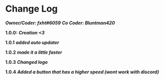 # Change Log
***Owner/Coder: fxht#6059***
***Co Coder: Bluntman420***

**1.0.0:**
***Creation <3***

**1.0.1**
***added auto updater***

**1.0.2**
***made it a little faster***

**1.0.3**
***Changed logo***


**1.0.4**
***Added a button that has a higher speed (wont work with discord)***


